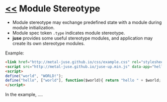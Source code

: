 # [<<](..) Module Stereotype

* Module stereotype may exchange predefined state with a module during module initialization.
* Module spec token `.type` indicates module stereotype.
* **juse** provides some useful stereotype modules, and application may create its own stereotype modules.

Example:

```html
<link href="http://metal-juse.github.io/css/example.css" rel="stylesheet"/>
<script src="http://metal-juse.github.io/juse-up.min.js" data-app="hello"></script>
<script>
define("world", "WORLD!");
define("hello", ["world"], function($world){ return "hello " + $world; });
</script>
```

In the example, ....

<section>
<link href="http://metal-juse.github.io/css/example.css" rel="stylesheet"/>
<script src="http://metal-juse.github.io/juse-up.min.js" data-app="hello"></script>
<script>
define("world", "WORLD!");
define("hello", ["world"], function($world){ return "hello " + $world; });
</script>
</section>
